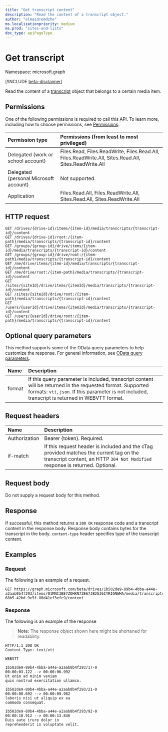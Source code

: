 ```yaml
---
title: "Get transcript content"
description: "Read the content of a transcript object."
author: "elmazdremdzhe"
ms.localizationpriority: medium
ms.prod: "sites-and-lists"
doc_type: apiPageType
---
```


# Get transcript
Namespace: microsoft.graph

[!INCLUDE [beta-disclaimer](../../includes/beta-disclaimer.md)]

Read the content of a [transcript](../resources/transcript.md) object that belongs to a certain media item. 

## Permissions
One of the following permissions is required to call this API. To learn more, including how to choose permissions, see [Permissions](/graph/permissions-reference).

|Permission type|Permissions (from least to most privileged)|
|:---|:---|
|Delegated (work or school account)|Files.Read, Files.ReadWrite, Files.Read.All, Files.ReadWrite.All, Sites.Read.All, Sites.ReadWrite.All|
|Delegated (personal Microsoft account) | Not supported.    |
|Application|Files.Read.All, Files.ReadWrite.All, Sites.Read.All, Sites.ReadWrite.All|

## HTTP request

<!-- {
  "blockType": "ignored"
}
-->
``` http
GET /drives/{drive-id}/items/{item-id}/media/transcripts/{transcript-id}/content
GET /drives/{drive-id}/root:/{item-path}/media/transcripts/{transcript-id}/content
GET /groups/{group-id}/drive/items/{item-id}/media/transcripts/{transcript-id}/content
GET /groups/{group-id}/drive/root:/{item-path}/media/transcripts/{transcript-id}/content
GET /me/drive/items/{item-id}/media/transcripts/{transcript-id}/content
GET /me/drive/root:/{item-path}/media/transcripts/{transcript-id}/content
GET /sites/{siteId}/drive/items/{itemId}/media/transcripts/{transcript-id}/content
GET /sites/{siteId}/drive/root:/{item-path}/media/transcripts/{transcript-id}/content
GET /users/{userId}/drive/items/{itemId}/media/transcripts/{transcript-id}/content
GET /users/{userId}/drive/root:/{item-path}/media/transcripts/{transcript-id}/content
```

## Optional query parameters
This method supports some of the OData query parameters to help customize the response. For general information, see [OData query parameters](/graph/query-parameters).

|Name|Description|
|:---|:---|
|format|If this query parameter is included, transcript content will be returned in the requested format. Supported formats: `vtt`, `json`. If this parameter is not included, transcript is returned in WEBVTT format.|

## Request headers
|Name|Description|
|:---|:---|
|Authorization|Bearer {token}. Required.|
|if-match| If this request header is included and the cTag provided matches the current tag on the transcript content, an HTTP `304 Not Modified` response is returned. Optional.|

## Request body
Do not supply a request body for this method.

## Response

If successful, this method returns a `200 OK` response code and a transcript content in the response body.
Response body contains bytes for the transcript in the body. `content-type` header specifies type of the transcript content.

## Examples

### Request
The following is an example of a request.
<!-- {
  "blockType": "request",
  "name": "get_transcript_content"
}
-->
``` http
GET https://graph.microsoft.com/beta/drives/1b502de9-89b4-4bba-a44e-a2aab0b4f293/items/01MNC3BE7ZQHKN7ZE67JB2G36IYRIGNWHA/media/transcripts/9415fe71-68b5-42bd-9e5f-86d41ef3efc9/content
```

### Response
The following is an example of the response
>**Note:** The response object shown here might be shortened for readability.
<!-- {
  "blockType": "response",
  "truncated": true,
  "@odata.type": "stream"
}
-->
``` http
HTTP/1.1 200 OK
Content-Type: text/vtt

WEBVTT

1b502de9-89b4-4bba-a44e-a2aab0b4f293/17-0
00:00:03.122 --> 00:00:06.992
Ut enim ad minim veniam
quis nostrud exercitation ullamco.

1b502de9-89b4-4bba-a44e-a2aab0b4f293/21-0
00:00:08.692 --> 00:00:09.982
laboris nisi ut aliquip ex ea
commodo consequat.

1b502de9-89b4-4bba-a44e-a2aab0b4f293/92-0
00:00:10.912 --> 00:00:13.846
Duis aute irure dolor in
reprehenderit in voluptate velit.
```

